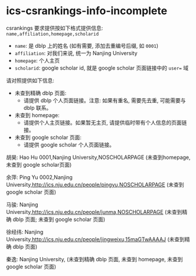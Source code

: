 # ics-csrankings-info-incomplete

csrankings 要求提供按如下格式提供信息:
`name,affiliation,homepage,scholarid`
- `name`: 是 dblp 上的姓名 (如有需要, 添加去重编号后缀, 如 `0001`)
- `affiliation`: 对我们来说, 统一为 Nanjing University
- `homepage`: 个人主页
- `scholarid`: google scholar id, 就是 google scholar 页面链接中的 `user=` 域

请对照提供如下信息:
- 未查到精确 dblp 页面:
  - 请提供 dblp 个人页面链接。注意: 如果有重名, 需要先去重, 可能需要与 dblp 联系。
- 未查到 homepage:
  - 请提供个人主页链接。如果暂无主页, 请提供临时带有个人信息的页面链接。
- 未查到 google scholar 页面:
  - 请提供 google scholar 个人页面链接。

胡昊:
Hao Hu 0001,Nanjing University,NOSCHOLARPAGE (未查到homepage, 未查到 google scholar页面)

余萍:
Ping Yu 0002,Nanjing University,http://ics.nju.edu.cn/people/pingyu,NOSCHOLARPAGE (未查到 google scholar 页面)

马骏:
Nanjing University,http://ics.nju.edu.cn/people/junma,NOSCHOLARPAGE (未查到精确 dblp 页面; 未查到 google scholar 页面)

徐经纬:
Nanjing University,http://ics.nju.edu.cn/people/jingweixu,15maGTwAAAAJ (未查到精确 dblp 页面)

秦逸:
Nanjing University, (未查到精确 dblp 页面, 未查到 homepage, 未查到 google scholar 页面)

